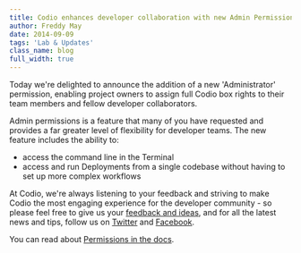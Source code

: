 ```yaml
---
title: Codio enhances developer collaboration with new Admin Permissions
author: Freddy May
date: 2014-09-09
tags: 'Lab & Updates'
class_name: blog
full_width: true
---
```


Today we're delighted to announce the addition of a new 'Administrator' permission, enabling project owners to assign full Codio box rights to their team members and fellow developer collaborators.

Admin permissions is a feature that many of you have requested and provides a far greater level of flexibility for developer teams. The new feature includes the ability to:

- access the command line in the Terminal
- access and run Deployments from a single codebase without having to set up more complex workflows

At Codio, we're always listening to your feedback and striving to make Codio the most engaging experience for the developer community - so please feel free to give us your [feedback and ideas](http://forum.codio.com), and for all the latest news and tips, follow us on [Twitter](https://twitter.com/codiohq) and [Facebook](https://www.facebook.com/CodioHQ).

You can read about [Permissions in the docs](/docs/settings-prefs/permissions).

